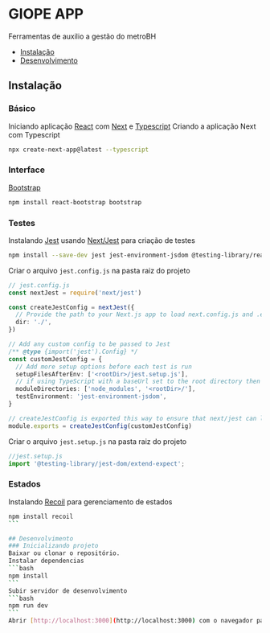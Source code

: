 # GIOPE APP
Ferramentas de auxilio a gestão do metroBH 

* [Instalação](#instalação)
* [Desenvolvimento](#desenvolvimento)

## Instalação
### Básico
Iniciando aplicação [React](https://pt-br.reactjs.org) com [Next](https://nextjs.org) e [Typescript](https://www.typescriptlang.org/)
Criando a aplicação Next com Typescript
```bash
npx create-next-app@latest --typescript
```

### Interface
[Bootstrap](https://react-bootstrap.github.io/)
```bash
npm install react-bootstrap bootstrap
```
### Testes
Instalando [Jest](https://jestjs.io/pt-BR/docs/getting-started) usando [Next/Jest](https://nextjs.org/docs/testing) para criação de testes
```bash
npm install --save-dev jest jest-environment-jsdom @testing-library/react @testing-library/jest-dom @types/jest
```
Criar o arquivo `jest.config.js` na pasta raiz do projeto
```ts
// jest.config.js
const nextJest = require('next/jest')

const createJestConfig = nextJest({
  // Provide the path to your Next.js app to load next.config.js and .env files in your test environment
  dir: './',
})

// Add any custom config to be passed to Jest
/** @type {import('jest').Config} */
const customJestConfig = {
  // Add more setup options before each test is run
  setupFilesAfterEnv: ['<rootDir>/jest.setup.js'],
  // if using TypeScript with a baseUrl set to the root directory then you need the below for alias' to work
  moduleDirectories: ['node_modules', '<rootDir>/'],
  testEnvironment: 'jest-environment-jsdom',
}

// createJestConfig is exported this way to ensure that next/jest can load the Next.js config which is async
module.exports = createJestConfig(customJestConfig)
```
Criar o arquivo `jest.setup.js` na pasta raiz do projeto
```js
//jest.setup.js
import '@testing-library/jest-dom/extend-expect';
```

### Estados
Instalando [Recoil](https://recoiljs.org/docs/introduction/getting-started) para gerenciamento de estados
````bash
npm install recoil
```

## Desenvolvimento
### Inicializando projeto
Baixar ou clonar o repositório.
Instalar dependencias
```bash
npm install
```
Subir servidor de desenvolvimento
```bash
npm run dev
```
Abrir [http://localhost:3000](http://localhost:3000) com o navegador para ver os resuktados.

